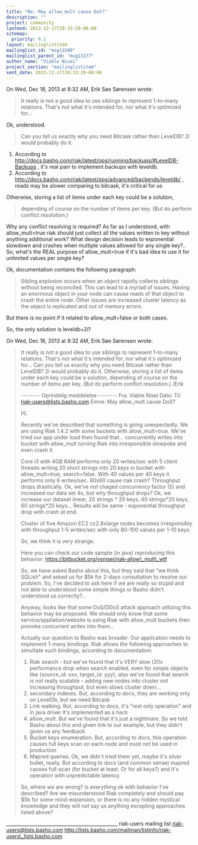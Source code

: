 ```yaml
---
title: "Re: May allow_mult cause DoS?"
description: ""
project: community
lastmod: 2013-12-17T20:33:29-08:00
sitemap:
  priority: 0.2
layout: mailinglistitem
mailinglist_id: "msg13280"
mailinglist_parent_id: "msg13277"
author_name: "Viable Nisei"
project_section: "mailinglistitem"
sent_date: 2013-12-17T20:33:29-08:00
---
```



On Wed, Dec 18, 2013 at 8:32 AM, Erik Søe Sørensen  wrote:

> It really is not a good idea to use siblings to represent 1-to-many
> relations. That's not what it's intended for, nor what it's optimized for...
>
Ok, understood.


> Can you tell us exactly why you need Bitcask rather than LevelDB? 2i would
> probably do it.
>
1) According to
http://docs.basho.com/riak/latest/ops/running/backups/#LevelDB-Backups ,
it's real pain to implement backups with leveldb.
2) According to
http://docs.basho.com/riak/latest/ops/advanced/backends/leveldb/ , reads
may be slower comparing to bitcask, it's critical for us

Otherwise, storing a list of items under each key could be a solution,
> depending of course on the number of items per key. (But do perform
> conflict resolution.)
>
Why any conflict resolving is required? As far as I understood, with
allow\_mult=true riak should just collect all the values written to key
without anything additional work? What design decision leads to exponential
slowdown and crashes when multiple values allowed for any single key?.. So,
what's the REAL purpose of allow\_mult=true if it's bad idea to use it for
unlimited values per single key?

Ok, documentation contains the following paragraph:

> Sibling explosion occurs when an object rapidly collects siblings without
being reconciled. This can lead to a myriad of issues. Having an enormous
object in your node can cause reads of that object to crash the entire
node. Other issues are increased cluster latency as the object is
replicated and out of memory errors.

But there is no point if it related to allow\_mult=false or both cases.

So, the only solution is leveldb+2i?


On Wed, Dec 18, 2013 at 8:32 AM, Erik Søe Sørensen  wrote:

> It really is not a good idea to use siblings to represent 1-to-many
> relations. That's not what it's intended for, nor what it's optimized for...
> Can you tell us exactly why you need Bitcask rather than LevelDB? 2i would
> probably do it.
> Otherwise, storing a list of items under each key could be a solution,
> depending of course on the number of items per key. (But do perform
> conflict resolution.)
> /Erik
>
>
>
> -------- Oprindelig meddelelse --------
> Fra: Viable Nisei 
> Dato:
> Til: riak-users@lists.basho.com
> Emne: May allow\_mult cause DoS?
>
>
> Hi.
>
> Recently we've described that something is going unexpectedly. We are
> using Riak 1.4.2 with some buckets with allow\_mult=true.
> We've tried our app under load then found that... concurrently writes into
> bucket with allow\_mult turning Riak into irresponsible slowpoke and even
> crash it.
>
> Core i3 with 4GB RAM performs only 20 writes/sec with 5 client threads
> writing 20 short strings into 20 keys in bucket with allow\_mult=true,
> search=false. With 40 values per 40 keys it performs only 6 writes/sec.
> 60x60 cause riak crash?
> Throughput drops drastically. Ok, we've not chaged concurrency factor (5)
> and increased our data set 4x, but why throughput drops?
> Ok, we increase our dataset linear, 20 strings \* 20 keys, 40 strings\*20
> keys, 60 strings\*20 keys... Results will be same - exponential throughput
> drop with crash at end.
>
> Cluster of five Amazon EC2 cc2.8xlarge nodes becomes irresponsibly with
> throughput 1-5 writes/sec with only 80-100 values per 1-10 keys.
>
> So, we think it is very strange.
>
> Here you can check our code sample (in java) reproducing this behavior:
> https://bitbucket.org/vsnisei/riak-allow\_mult\_wtf
>
> So, we have asked Basho about this, but they said that "we think SQLish"
> and asked us for $5k for 2-days consultation to resolve our problem.
> So, I've decided to ask here if we are really so stupid and not able to
> understood some simple things or Basho didn't understood us correctly?..
>
> Anyway, looks like that some DoS/DDoS attack approach utilizing this
> behavior may be proposed. We should only know that some
> service/appliation/website is using Riak with allow\_mult buckets then
> provoke concurrent writes into them...
>
> Actually our question to Basho was broader. Our application needs to
> implement 1-many bindings. Riak allows the following approaches to
> simultate such bindings, according to documentation:
>
> 1. Riak search - but we've found that it's VERY slow (20x performance
> drop when search enabled, even for simple objects like {source\_id: xxx,
> target\_id: yyy}, also we've found that search is not really scalable -
> adding new nodes into cluster not increasing throughput, but even slows
> cluster down...
> 2. secondary indexes. But, according to docs, they are working only on
> LevelDb, but we need Bitcask
> 3. Link walking. But, according to docs, it's "rest only operation" and
> in java driver it's implemented as a hack
> 4. allow\_mult. But we've found that it's just a nightmare. So we told
> Basho about this and given link to our example, but they didn't given us
> any feedback
> 5. Bucket keys enumeration. But, according to docs, this operation
> causes full keys scan on each node and must not be used in production
> 6. Mapred queries. Ok, we didn't tried them yet, maybe it's silver
> bullet, really. But according to docs (and common sense) mapred causes
> full-scan (for bucket at least. Or for all keys?) and it's operation with
> unpredictable latency.
>
> So, where we are wrong? Is everything ok with behavior I've described? Are
> we misunderstood Riak completely and should pay $5k for some
> mind-expansion, or there is no any hidden mystical knowledge and they will
> not say us anything excepting approaches listed above?
>
\_\_\_\_\_\_\_\_\_\_\_\_\_\_\_\_\_\_\_\_\_\_\_\_\_\_\_\_\_\_\_\_\_\_\_\_\_\_\_\_\_\_\_\_\_\_\_
riak-users mailing list
riak-users@lists.basho.com
http://lists.basho.com/mailman/listinfo/riak-users\_lists.basho.com

